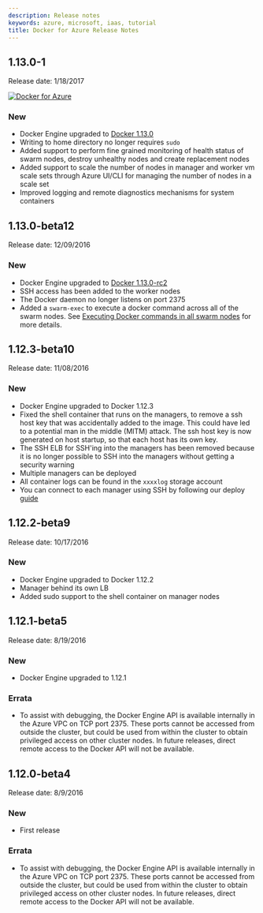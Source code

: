 ```yaml
---
description: Release notes
keywords: azure, microsoft, iaas, tutorial
title: Docker for Azure Release Notes
---
```


## 1.13.0-1
Release date: 1/18/2017

<a href="https://portal.azure.com/#create/Microsoft.Template/uri/https%3A%2F%2Fdownload.docker.com%2Fazure%2Fstable%2FDocker.tmpl" data-rel="Stable-1" target="_blank" id="azure-deploy">![Docker for Azure](http://azuredeploy.net/deploybutton.png)</a>

### New

- Docker Engine upgraded to [Docker 1.13.0](https://github.com/docker/docker/blob/master/CHANGELOG.md)
- Writing to home directory no longer requires `sudo`
- Added support to perform fine grained monitoring of health status of swarm nodes, destroy unhealthy nodes and create replacement nodes
- Added support to scale the number of nodes in manager and worker vm scale sets through Azure UI/CLI for managing the number of nodes in a scale set
- Improved logging and remote diagnostics mechanisms for system containers

## 1.13.0-beta12

Release date: 12/09/2016

### New

- Docker Engine upgraded to [Docker 1.13.0-rc2](https://github.com/docker/docker/blob/master/CHANGELOG.md)
- SSH access has been added to the worker nodes
- The Docker daemon no longer listens on port 2375
- Added a `swarm-exec` to execute a docker command across all of the swarm nodes. See [Executing Docker commands in all swarm nodes](deploy.md#execute-docker-commands-in-all-swarm-nodes) for more details.


## 1.12.3-beta10

Release date: 11/08/2016

### New

- Docker Engine upgraded to Docker 1.12.3
- Fixed the shell container that runs on the managers, to remove a ssh host key that was accidentally added to the image. 
This could have led to a potential man in the middle (MITM) attack. The ssh host key is now generated on host startup, so that each host has its own key.
- The SSH ELB for SSH'ing into the managers has been removed because it is no longer possible to SSH into the managers without getting a security warning
- Multiple managers can be deployed
- All container logs can be found in the `xxxxlog` storage account
- You can connect to each manager using SSH by following our deploy [guide](deploy.md)

## 1.12.2-beta9

Release date: 10/17/2016

### New

- Docker Engine upgraded to Docker 1.12.2
- Manager behind its own LB
- Added sudo support to the shell container on manager nodes

## 1.12.1-beta5

Release date: 8/19/2016

### New

 * Docker Engine upgraded to 1.12.1

### Errata

 * To assist with debugging, the Docker Engine API is available internally in the Azure VPC on TCP port 2375. These ports cannot be accessed from outside the cluster, but could be used from within the cluster to obtain privileged access on other cluster nodes. In future releases, direct remote access to the Docker API will not be available.

## 1.12.0-beta4

Release date: 8/9/2016

### New

 * First release

### Errata

 * To assist with debugging, the Docker Engine API is available internally in the Azure VPC on TCP port 2375. These ports cannot be accessed from outside the cluster, but could be used from within the cluster to obtain privileged access on other cluster nodes. In future releases, direct remote access to the Docker API will not be available.
